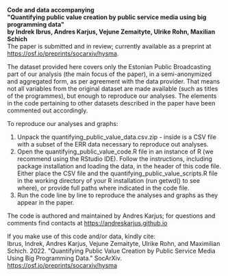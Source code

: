 **Code and data accompanying<br>"Quantifying public value creation by public service media using big programming data"<br>by Indrek Ibrus, Andres Karjus, Vejune Zemaityte, Ulrike Rohn, Maxilian Schich** <br>The paper is submitted and in review; currently available as a preprint at https://osf.io/preprints/socarxiv/hysma. 

The dataset provided here covers only the Estonian Public Broadcasting part of our analysis (the main focus of the paper), in a semi-anonymized and aggregated form, as per agreement with the data provider. That means not all variables from the original dataset are made available (such as titles of the programmes), but enough to reproduce our analyses. The elements in the code pertaining to other datasets described in the paper have been commented out accordingly.

To reproduce our analyses and graphs:

1. Unpack the quantifying_public_value_data.csv.zip - inside is a CSV file with a subset of the ERR data necessary to reproduce out analyses.
2. Open the quantifying_public_value_code.R file in an instance of R (we recommend using the RStudio IDE). Follow the instructions, including package installation and loading the data, in the header of this code file. Either place the CSV file and the quantifying_public_value_scripts.R file in the working directory of your R installation (run getwd() to see where), or provide full paths where indicated in the code file.
3. Run the code line by line to reproduce the analyses and graphs as they appear in the paper.

The code is authored and maintained by Andres Karjus; for questions and comments find contacts at https://andreskarjus.github.io

If you make use of this code and/or data, kindly cite:<br>
Ibrus, Indrek, Andres Karjus, Vejune Zemaityte, Ulrike Rohn, and Maximilian Schich. 2022. "Quantifying Public Value Creation by Public Service Media Using Big Programming Data." SocArXiv. https://osf.io/preprints/socarxiv/hysma
